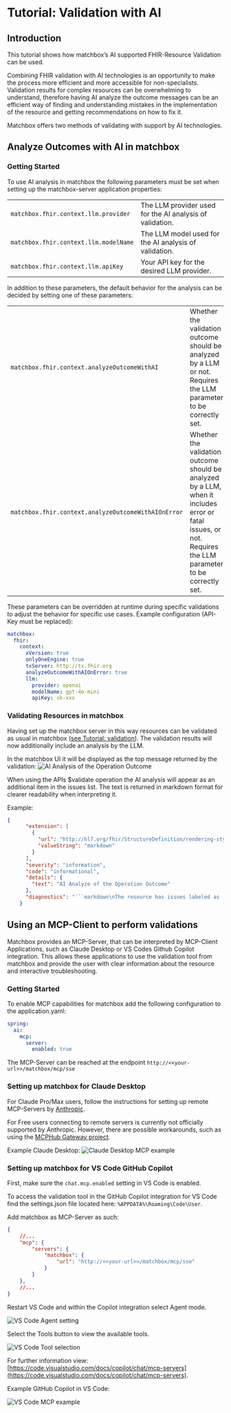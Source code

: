 # Tutorial: Validation with AI

## Introduction
This tutorial shows how matchbox’s AI supported FHIR-Resource Validation can be used.

Combining FHIR validation with AI technologies is an opportunity to make the process more efficient and more accessible for non-specialists. Validation results for complex resources can be overwhelming to understand, therefore having AI analyze the outcome messages can be an efficient way of finding and understanding mistakes in the implementation of the resource and getting recommendations on how to fix it. 

Matchbox offers two methods of validating with support by AI technologies. 

## Analyze Outcomes with AI in matchbox

### Getting Started

To use AI analysis in matchbox the following parameters must be set when setting up the matchbox-server application properties: 

|   |   |
|---|---|
|`matchbox.fhir.context.llm.provider`| The LLM provider used for the AI analysis of validation. |
| `matchbox.fhir.context.llm.modelName` | The LLM model used for the AI analysis of validation. |
| `matchbox.fhir.context.llm.apiKey` | Your API key for the desired LLM provider. |

In addition to these parameters, the default behavior for the analysis can be decided by setting one of these parameters:

|   |   |
|---|---|
|`matchbox.fhir.context.analyzeOutcomeWithAI`| Whether the validation outcome should be analyzed by a LLM or not. Requires the LLM parameters to be correctly set. |
| `matchbox.fhir.context.analyzeOutcomeWithAIOnError` | Whether the validation outcome should be analyzed by a LLM, when it includes error or fatal issues, or not. Requires the LLM parameters to be correctly set. |

These parameters can be overridden at runtime during specific validations to adjust the behavior for specific use cases.
Example configuration (API-Key must be replaced):

```yaml
matchbox:
  fhir:
    context:
      xVersion: true
      onlyOneEngine: true
      txServer: http://tx.fhir.org
      analyzeOutcomeWithAIOnError: true
      llm:
        provider: openai
        modelName: gpt-4o-mini
        apiKey: sk-xxx

```

### Validating Resources in matchbox

Having set up the matchbox server in this way resources can be validated as usual in matchbox ([see Tutorial: validation](validation-tutorial.md)). The validation results will now additionally include an analysis by the LLM.

In the matchbox UI it will be displayed as the top message returned by the validation:
![AI Analysis of the Operation Outcome](assets/ai_analyze.png)

When using the APIs $validate operation the AI analysis will appear as an additional item in the issues list. The text is returned in markdown format for clearer readability when interpreting it. 

Example:
```json
{
      "extension": [
        {
          "url": "http://hl7.org/fhir/StructureDefinition/rendering-style",
          "valueString": "markdown"
        }
      ],
      "severity": "information",
      "code": "informational",
      "details": {
        "text": "AI Analyze of the Operation Outcome"
      },
      "diagnostics": "```markdown\nThe resource has issues labeled as 'error':\n\n1. **Issue**: The property name must be a JSON Array, not an Object (at Patient).\n   - **Severity**: error\n   - **Expression**: Patient.name\n\n### Guidance:\nThe `name` property of the Patient resource should be represented as an array of objects, even if there is only one name entry. \n\n### Example Fix:\nChange your resource to the following format:\n\n```json\n{\n\t\"resourceType\": \"Patient\",\n\t\"name\": [\n\t\t{\n\t\t\t\"family\": \"Test\"\n\t\t}\n\t]\n}\n```\n\nThis will ensure the `name` field adheres to the FHIR specification.\n```"
    }
```

## Using an MCP-Client to perform validations

Matchbox provides an MCP-Server, that can be interpreted by MCP-Client Applications, such as Claude Desktop or VS Codes Github Copilot integration. This allows these applications to use the validation tool from matchbox and provide the user with clear information about the resource and interactive troubleshooting.

### Getting Started

To enable MCP capabilities for matchbox add the following configuration to the application.yaml:

```yaml
spring:
  ai:
    mcp:
      server:
        enabled: true
```

The MCP-Server can be reached at the endpoint `http://<<your-url>>/matchbox/mcp/sse`

### Setting up matchbox for Claude Desktop

For Claude Pro/Max users, follow the instructions for setting up remote MCP-Servers by [Anthropic](https://support.anthropic.com/en/articles/11175166-about-custom-integrations-using-remote-mcp).

For Free users connecting to remote servers is currently not officially supported by Anthropic. However, there are possible workarounds, such as using the [MCPHub Gateway project](https://github.com/lightconetech/mcp-gateway).

Example Claude Desktop:
![Claude Desktop MCP example](assets/claude_desktop_mcp_example.png)

### Setting up matchbox for VS Code GitHub Copilot

First, make sure the `chat.mcp.enabled` setting in VS Code is enabled.

To access the validation tool in the GitHub Copilot integration for VS Code find the settings.json file located here: `%APPDATA%\Roaming\Code\User`.

Add matchbox as MCP-Server as such:

```json
{
    //...
    "mcp": {
        "servers": {
            "matchbox": {
                "url": "http://<<your-url>>/matchbox/mcp/sse"
            }
        }
    },
    //...
}

```

Restart VS Code and within the Copilot integration select Agent mode.

![VS Code Agent setting](assets/vs_code_agent_setting.png)
 
Select the Tools button to view the available tools.
 
![VS Code Tool selection](assets/vs_code_tool_selection.png)

For further information view: [https://code.visualstudio.com/docs/copilot/chat/mcp-servers](https://code.visualstudio.com/docs/copilot/chat/mcp-servers).

Example GitHub Copilot in VS Code:

![VS Code MCP example](assets/vs_code_mcp_example.png)